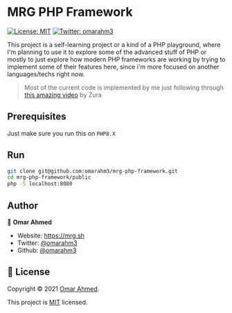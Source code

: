 # MRG PHP Framework
[![License: MIT](https://img.shields.io/badge/License-MIT-yellow.svg)](./LICENSE)
[![Twitter: omarahm3](https://img.shields.io/twitter/follow/omarahm3.svg?style=social)](https://twitter.com/omarahm3)

This project is a self-learning project or a kind of a PHP playground, where I'm planning to use it to explore some of the advanced stuff of PHP or mostly to just explore how modern PHP frameworks are working by trying to implement some of their features here, since i'm more focused on another languages/techs right now.

> Most of the current code is implemented by me just following through [this amazing video](https://www.youtube.com/watch?v=6ERdu4k62wI) by Zura 

## Prerequisites
Just make sure you run this on `PHP8.X`

## Run

```sh
git clone git@github.com:omarahm3/mrg-php-framework.git
cd mrg-php-framework/public
php -S localhost:8080
```

## Author

👤 **Omar Ahmed**

* Website: https://mrg.sh
* Twitter: [@omarahm3](https://twitter.com/omarahm3)
* Github: [@omarahm3](https://github.com/omarahm3)

## 📝 License

Copyright © 2021 [Omar Ahmed](https://github.com/omarahm3).

This project is [MIT](./LICENSE) licensed.

